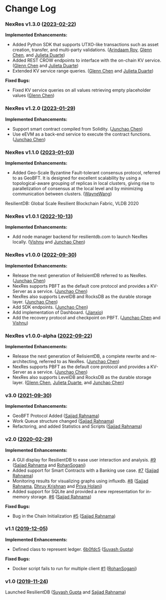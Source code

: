 # Change Log

### NexRes v1.3.0 ([2023-02-22](https://github.com/resilientdb/resilientdb/releases/tag/nexres-v1.3.0))

**Implemented Enhancements:** 
* Added Python SDK that supports UTXO-like transactions such as asset creation, transfer, and multi-party validations. ([Arindaam Roy](https://github.com/royari), [Glenn Chen](https://github.com/glenn-chen), and [Julieta Duarte](https://github.com/juduarte00))
* Added REST CROW endpoints to interface with the on-chain KV service. ([Glenn Chen](https://github.com/glenn-chen) and [Julieta Duarte](https://github.com/juduarte00))
* Extended KV service range queries. ([Glenn Chen](https://github.com/glenn-chen) and [Julieta Duarte](https://github.com/juduarte00))

**Fixed Bugs:**
* Fixed KV service queries on all values retrieving empty placeholder values ([Glenn Chen](https://github.com/glenn-chen))

### NexRes v1.2.0 ([2023-01-29](https://github.com/resilientdb/resilientdb/releases/tag/nexres-v1.2.0))

**Implemented Enhancements:** 
* Support smart contract compiled from Solidity. ([Junchao Chen](https://github.com/cjcchen)) 
* Use eEVM as a back-end service to execute the contract functions. ([Junchao Chen](https://github.com/cjcchen))

### NexRes v1.1.0 ([2023-01-03](https://github.com/resilientdb/resilientdb/releases/tag/nexres-v1.1.0))

**Implemented Enhancements:** 

* Added Geo-Scale Byzantine Fault-tolerant consensus protocol, referred to as GeoBFT. It is designed for excellent scalability by using a topological-aware grouping of replicas in local clusters, giving rise to parallelization of consensus at the local level and by minimizing communication between clusters. ([WayneWang](https://github.com/WayneJa))

ResilientDB: Global Scale Resilient Blockchain Fabric, VLDB 2020

### NexRes v1.0.1 ([2022-10-13](https://github.com/resilientdb/resilientdb/releases/tag/nexres-v1.0.1))

**Implemented Enhancements:** 

* Add node manager backend for resilientdb.com to launch NexRes locally. ([Vishnu](https://github.com/sheshavpd) and [Junchao Chen](https://github.com/cjcchen))

### NexRes v1.0.0 ([2022-09-30](https://github.com/resilientdb/resilientdb/releases/tag/nexres-v1.0.0))

**Implemented Enhancements:** 

* Release the next generation of RelisientDB referred to as NexRes. ([Junchao Chen](https://github.com/cjcchen))
* NexRes supports PBFT as the default core protocol and provides a KV-Server as a service. ([Junchao Chen](https://github.com/cjcchen))
* NexRes also supports LevelDB and RocksDB as the durable storage layer. ([Junchao Chen](https://github.com/cjcchen))
* Add SDK endpoints. ([Junchao Chen](https://github.com/cjcchen))
* Add implementation of Dashboard. ([Jianxio](https://github.com/jyu25utk))
* Add the recovery protocol and checkpoint on PBFT. ([Junchao Chen](https://github.com/cjcchen) and [Vishnu](https://github.com/sheshavpd))


### NexRes v1.0.0-alpha ([2022-09-22](https://github.com/resilientdb/resilientdb/releases/tag/nexres-alpha))

**Implemented Enhancements:** 
* Release the next generation of RelisientDB, a complete rewrite and re-architecting, referred to as NexRes. ([Junchao Chen](https://github.com/cjcchen))
* NexRes supports PBFT as the default core protocol and provides a KV-Server as a service. ([Junchao Chen](https://github.com/cjcchen))
* NexRes also supports LevelDB and RocksDB as the durable storage layer. ([Glenn Chen](https://github.com/glenn-chen), [Julieta Duarte](https://github.com/juduarte00), and [Junchao Chen](https://github.com/cjcchen))


### v3.0 ([2021-09-30](https://github.com/resilientdb/resilientdb/releases/tag/v3.0))

**Implemented Enhancements:** 
* GeoBFT Protocol Added ([Sajjad Rahnama](https://github.com/sajjadrahnama))
* Work Queue structure changed ([Sajjad Rahnama](https://github.com/sajjadrahnama))
* Refactoring, and added Statistics and Scripts ([Sajjad Rahnama](https://github.com/sajjadrahnama))


### v2.0 ([2020-02-29](https://github.com/resilientdb/resilientdb/releases/tag/v2.0))

**Implemented Enhancements:** 
* A GUI display for ResilientDB to ease user interaction and analysis. [#9](https://github.com/resilientdb/resilientdb/issues/9) ([Sajjad Rahnama](https://github.com/sajjadrahnama) and [RohanSogani](https://github.com/RohanSogani))
* Added support for Smart Contracts with a Banking use case. [#7](https://github.com/resilientdb/resilientdb/issues/7) ([Sajjad Rahnama](https://github.com/sajjadrahnama))
* Monitoring results for visualizing graphs using influxdb. [#8](https://github.com/resilientdb/resilientdb/issues/8) ([Sajjad Rahnama](https://github.com/sajjadrahnama), [Dhruv Krishnan](https://github.com/DhruvKrish) and [Priya Holani](https://github.com/Holani))
* Added support for SQLite and provided a new representation for in-memory storage. [#6](https://github.com/resilientdb/resilientdb/issues/6) ([Sajjad Rahnama](https://github.com/sajjadrahnama))

**Fixed Bugs:**
* Bug in the Chain Initialization [#5](https://github.com/resilientdb/resilientdb/issues/5) ([Sajjad Rahnama](https://github.com/sajjadrahnama))


### v1.1 ([2019-12-05](https://github.com/resilientdb/resilientdb/releases/tag/v1.1)) 

**Implemented Enhancements:**
* Defined class to represent ledger. [6b0fdc5](https://github.com/resilientdb/resilientdb/commit/56f500fe5e4749c45f57dc8e62d12bc7a218ce69) ([Suyash Gupta](https://github.com/gupta-suyash))

**Fixed Bugs:**
* Docker script fails to run for multiple client [#1](https://github.com/resilientdb/resilientdb/issues/1) ([RohanSogani](https://github.com/RohanSogani))	

### v1.0 ([2019-11-24](https://github.com/resilientdb/resilientdb/releases/tag/v1.0)) 

Launched ResilientDB ([Suyash Gupta](https://github.com/gupta-suyash) and [Sajjad Rahnama](https://github.com/sajjadrahnama))


